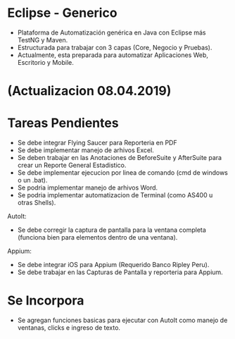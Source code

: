 # Eclipse - Generico

- Plataforma de Automatización genérica en Java con Eclipse más TestNG y Maven. 
- Estructurada para trabajar con 3 capas (Core, Negocio y Pruebas).
- Actualmente, esta preparada para automatizar Aplicaciones Web, Escritorio y Mobile.

# (Actualizacion 08.04.2019)

# Tareas Pendientes

- Se debe integrar Flying Saucer para Reporteria en PDF
- Se debe implementar manejo de arhivos Excel.
- Se deben trabajar en las Anotaciones de BeforeSuite y AfterSuite para crear un Reporte General Estadistico.
- Se debe implementar ejecucion por linea de comando (cmd de windows o un .bat).
- Se podria implementar manejo de arhivos Word.
- Se podria implementar automatizacion de Terminal (como AS400 u otras Shells).

AutoIt:
- Se debe corregir la captura de pantalla para la ventana completa (funciona bien para elementos dentro de una ventana).

Appium:
- Se debe integrar iOS para Appium (Requerido Banco Ripley Peru).
- Se debe trabajar en las Capturas de Pantalla y reporteria para Appium.

# Se Incorpora
- Se agregan funciones basicas para ejecutar con AutoIt como manejo de ventanas, clicks e ingreso de texto.